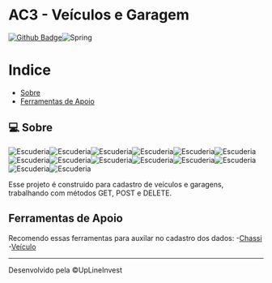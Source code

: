 # AC3 - Veículos e Garagem
[![Github Badge](https://img.shields.io/badge/GitHub-100000?style=for-the-badge&logo=github&logoColor=white)](https://github.com/Cesar-Almeida)![Spring](https://img.shields.io/badge/Spring-6DB33F?style=for-the-badge&logo=spring&logoColor=white)


# Indice

- [Sobre](#-sobre)
- [Ferramentas de Apoio](#-ferramentas-de-apoio) 
## 💻 Sobre
![Escuderia](https://aleen42.github.io/badges/src/lamborghini.svg)![Escuderia](https://aleen42.github.io/badges/src/bugatti.svg)![Escuderia](https://aleen42.github.io/badges/src/porsche.svg)![Escuderia](https://aleen42.github.io/badges/src/tesla.svg)![Escuderia](https://aleen42.github.io/badges/src/ferrari.svg)![Escuderia](https://aleen42.github.io/badges/src/toyota.svg)![Escuderia](https://aleen42.github.io/badges/src/mitsubishi.svg)![Escuderia](https://aleen42.github.io/badges/src/maserati.svg)![Escuderia](https://aleen42.github.io/badges/src/marussia.svg)![Escuderia](https://aleen42.github.io/badges/src/koenigsegg.svg)![Escuderia](https://aleen42.github.io/badges/src/bmw.svg)![Escuderia](https://aleen42.github.io/badges/src/land_rover.svg)![Escuderia](https://aleen42.github.io/badges/src/mercedes_benz.svg)![Escuderia](https://aleen42.github.io/badges/src/audi.svg)

Esse projeto é construido para cadastro de veículos e garagens, trabalhando com métodos GET, POST e DELETE.

## Ferramentas de Apoio
 Recomendo essas ferramentas para auxilar no cadastro dos dados:
-[Chassi](https://geradorbrasileiro.com/chassi.html)
-[Veículo](https://geradorbrasileiro.com/veiculo.html)

---
Desenvolvido pela ©UpLineInvest
